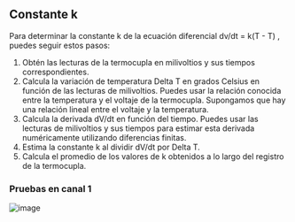 ## Constante k

Para determinar la constante k de la ecuación diferencial dv/dt = k(T - T) , puedes seguir estos pasos:

1. Obtén las lecturas de la termocupla en milivoltios y sus tiempos correspondientes.
2. Calcula la variación de temperatura Delta T en grados Celsius en función de las lecturas de milivoltios. Puedes usar la relación conocida entre la temperatura y el voltaje de la termocupla. Supongamos que hay una relación lineal entre el voltaje y la temperatura.
3. Calcula la derivada dV/dt en función del tiempo. Puedes usar las lecturas de milivoltios y sus tiempos para estimar esta derivada numéricamente utilizando diferencias finitas.
4. Estima la constante k al dividir dV/dt por Delta T.
5. Calcula el promedio de los valores de k obtenidos a lo largo del registro de la termocupla.

### Pruebas en canal 1

![image](https://github.com/stevenag1999/Lab3_Taller_ITCR/assets/92649989/9f355a96-8f4c-4ddf-bfe3-1629f53faf11)
